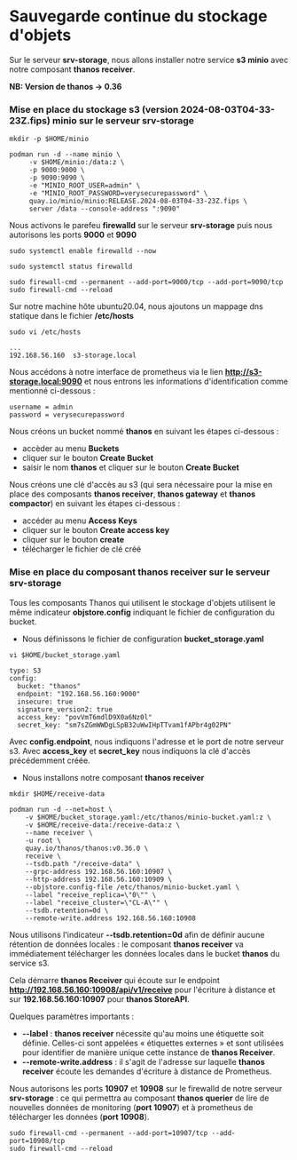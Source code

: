 # Sauvegarde continue du stockage d'objets

Sur le serveur **srv-storage**, nous allons installer notre service **s3 minio** avec notre composant **thanos receiver**. 

**NB: Version de thanos -> 0.36**

### Mise en place du stockage s3 (version 2024-08-03T04-33-23Z.fips) minio sur le serveur srv-storage

```
mkdir -p $HOME/minio
```

```
podman run -d --name minio \
     -v $HOME/minio:/data:z \
     -p 9000:9000 \
     -p 9090:9090 \ 
     -e "MINIO_ROOT_USER=admin" \
     -e "MINIO_ROOT_PASSWORD=verysecurepassword" \
     quay.io/minio/minio:RELEASE.2024-08-03T04-33-23Z.fips \
     server /data --console-address ":9090"
```

Nous activons le parefeu **firewalld** sur le serveur **srv-storage** puis nous autorisons les ports **9000** et **9090**

```
sudo systemctl enable firewalld --now
```

```
sudo systemctl status firewalld
```

```
sudo firewall-cmd --permanent --add-port=9000/tcp --add-port=9090/tcp
sudo firewall-cmd --reload
```

Sur notre machine hôte ubuntu20.04, nous ajoutons un mappage dns statique dans le fichier **/etc/hosts**

```
sudo vi /etc/hosts
```

```
...
192.168.56.160  s3-storage.local
```

Nous accédons à notre interface de prometheus via le lien **http://s3-storage.local:9090** et nous entrons les informations d'identification comme mentionné ci-dessous :

```
username = admin 
password = verysecurepassword
```

Nous créons un bucket nommé **thanos** en suivant les étapes ci-dessous :
- accèder au menu **Buckets**
- cliquer sur le bouton **Create Bucket**
- saisir le nom **thanos** et cliquer sur le bouton **Create Bucket**

Nous créons une clé d'accès au s3 (qui sera nécessaire pour la mise en place des composants **thanos receiver**, **thanos gateway** et **thanos compactor**) en suivant les étapes ci-dessous :

- accéder au menu **Access Keys**
- cliquer sur le bouton **Create access key**
- cliquer sur le bouton **create**
- télécharger le fichier de clé créé

### Mise en place du composant thanos receiver sur le serveur srv-storage

Tous les composants Thanos qui utilisent le stockage d'objets utilisent le même indicateur **objstore.config** indiquant le fichier de configuration du bucket.

- Nous définissons le fichier de configuration **bucket_storage.yaml**

```
vi $HOME/bucket_storage.yaml
```

```
type: S3
config:
  bucket: "thanos"
  endpoint: "192.168.56.160:9000"
  insecure: true
  signature_version2: true
  access_key: "povVmT6mdlD9X0a6Nz0l"
  secret_key: "sm7sZGmWWDgLSpB32uWwIHpTTvam1fAPbr4g02PN"
```

Avec **config.endpoint**, nous indiquons l'adresse et le port de notre serveur s3. Avec **access_key** et **secret_key** nous indiquons la clé d'accès précédemment créée.

- Nous installons notre composant **thanos receiver**

```
mkdir $HOME/receive-data
```

```
podman run -d --net=host \
    -v $HOME/bucket_storage.yaml:/etc/thanos/minio-bucket.yaml:z \
    -v $HOME/receive-data:/receive-data:z \
    --name receiver \
    -u root \
    quay.io/thanos/thanos:v0.36.0 \
    receive \
    --tsdb.path "/receive-data" \
    --grpc-address 192.168.56.160:10907 \
    --http-address 192.168.56.160:10909 \
    --objstore.config-file /etc/thanos/minio-bucket.yaml \
    --label "receive_replica=\"0\"" \
    --label "receive_cluster=\"CL-A\"" \
    --tsdb.retention=0d \
    --remote-write.address 192.168.56.160:10908
```

Nous utilisons l'indicateur **--tsdb.retention=0d** afin de définir aucune rétention de données locales : le composant **thanos receiver** va immédiatement télécharger les données locales dans le bucket **thanos** du service s3.

Cela démarre **thanos Receiver** qui écoute sur le endpoint **http://192.168.56.160:10908/api/v1/receive** pour l'écriture à distance et sur **192.168.56.160:10907** pour **thanos StoreAPI**.

Quelques paramètres importants :

- **--label** : **thanos receiver** nécessite qu'au moins une étiquette soit définie. Celles-ci sont appelées « étiquettes externes » et sont utilisées pour identifier de manière unique cette instance de **thanos Receiver**.
- **--remote-write.address** : il s'agit de l'adresse sur laquelle **thanos receiver** écoute les demandes d'écriture à distance de Prometheus.

Nous autorisons les ports **10907** et **10908** sur le firewalld de notre serveur **srv-storage** : ce qui permettra au composant **thanos querier** de lire de nouvelles données de monitoring (**port 10907**) et à prometheus de télécharger les données (**port 10908**).

```
sudo firewall-cmd --permanent --add-port=10907/tcp --add-port=10908/tcp
sudo firewall-cmd --reload
```